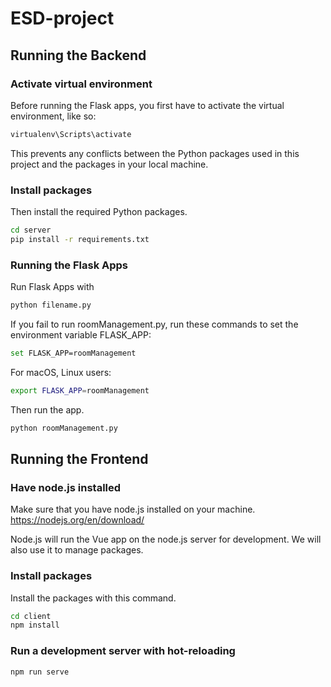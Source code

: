 # ESD-project

## Running the Backend
### Activate virtual environment
Before running the Flask apps, you first have to activate the virtual environment, like so:
```bash
virtualenv\Scripts\activate
```
This prevents any conflicts between the Python packages used in this project and the packages in your local machine.

### Install packages
Then install the required Python packages.
```bash
cd server
pip install -r requirements.txt
```

### Running the Flask Apps
Run Flask Apps with
```bash
python filename.py
```

If you fail to run roomManagement.py, run these commands to set the environment variable FLASK_APP:
```bash
set FLASK_APP=roomManagement
```

For macOS, Linux users:
```bash
export FLASK_APP=roomManagement
```

Then run the app.
```bash
python roomManagement.py
```

## Running the Frontend
### Have node.js installed
Make sure that you have node.js installed on your machine.
https://nodejs.org/en/download/

Node.js will run the Vue app on the node.js server for development. We will also use it to manage packages.
### Install packages
Install the packages with this command.
```bash
cd client
npm install
```

### Run a development server with hot-reloading
```bash
npm run serve
```

